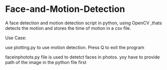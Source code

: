 # Face-and-Motion-Detection
A face detection and motion detection script in python, using OpenCV ,thats detects the motion and stores the time of motion in a csv file.

Use Case:

use plotting.py to use motion detection.
Press Q to exit the program

faceinphotots.py file is used to detetct faces in photos. yoy have to provide path of the image in the python file first
